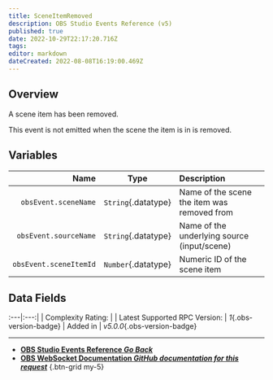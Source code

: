 ```yaml
---
title: SceneItemRemoved
description: OBS Studio Events Reference (v5)
published: true
date: 2022-10-29T22:17:20.716Z
tags: 
editor: markdown
dateCreated: 2022-08-08T16:19:00.469Z
---
```


## Overview
A scene item has been removed.

This event is not emitted when the scene the item is in is removed.

## Variables
Name | Type | Description | 
----:|:----:|:------------|
`obsEvent.sceneName` | `String`{.datatype} | Name of the scene the item was removed from
`obsEvent.sourceName` | `String`{.datatype} | Name of the underlying source (input/scene)
`obsEvent.sceneItemId` | `Number`{.datatype} | Numeric ID of the scene item

## Data Fields
:---|:---:|
| Complexity Rating: | <span class="stars stars--3"></span>
| Latest Supported RPC Version: | *1*{.obs-version-badge}
| Added in | *v5.0.0*{.obs-version-badge}

---

- [<i class="mdi mdi-chevron-left"></i>**OBS Studio Events Reference *Go Back***](/Broadcasters/OBS/Events)
- [<i class="mdi mdi-github"></i> **OBS WebSocket Documentation *GitHub documentation for this request***](https://github.com/obsproject/obs-websocket/blob/master/docs/generated/protocol.md#sceneitemremoved)
{.btn-grid my-5}